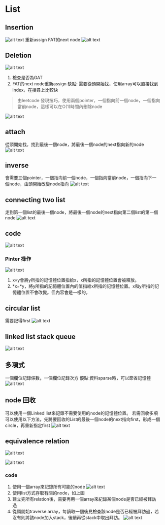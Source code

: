 # List
## Insertion
![alt text](image.png)
重新assign FAT的next node 
![alt text](image-4.png)

## Deletion
![alt text](image-1.png)
1. 檢查是否為GAT
2. FAT的next node重新assign
缺點: 需要從頭開始找，使用array可以直接找到index，在搜尋上比較快
>由leetcode 發現技巧，使用兩個pointer，一個指向前一個node，一個指向當前node，這樣可以在O(1)時間內刪除node

![alt text](image-5.png)

## attach
從頭開始找，找到最後一個node，將最後一個node的next指向新的node
![alt text](image-6.png)

## inverse
會需要三個pointer，一個指向前一個node，一個指向當前node，一個指向下一個node，由頭開始改變node指向
![alt text](image-7.png)

## connecting two list
走到第一個list的最後一個node，將最後一個node的next指向第二個list的第一個node
![alt text](image-8.png)


## code
![alt text](image-2.png)
### Pinter 操作
![alt text](image-3.png)
1. x=y會將y所指的記憶體位置指給x，x所指的記憶體位置會被釋放。
2. *x=*y，將y所指的記憶體位置內的值指給x所指的記憶體位置。x和y所指的記憶體位置不會改變。但內容會是一樣的。
## circular list
需要記得first
![alt text](image-9.png)

## linked list stack queue
![alt text](image-10.png)

## 多項式
一個欄位記錄係數，一個欄位記錄次方
優點:資料sparse時，可以節省記憶體
![alt text](image-11.png)

## node 回收
可以使用一個Linked list來記錄不需要使用的node的記憶體位置。
若需回收多項可以使用以下方法，先將要回收的List的最後一個node的next指向first，形成一個circle，再重新指定first
![alt text](image-12.png)

## equivalence relation
![alt text](image-14.png)

![alt text](image-13.png)

### code
1. 使用一個array來記錄所有可能的node
   ![alt text](image-15.png)
2. 使用list方式存取有關的node，如上圖
3. 建立完所有relation後，需要再用一個array來紀錄某個node是否已經被拜訪過
4. 從頭開始traverse array，每讀取一個後見檢查該node是否已經被拜訪過，若沒有則將該node加入stack，後續再從stack中取出拜訪。
   ![alt text](image-16.png)






